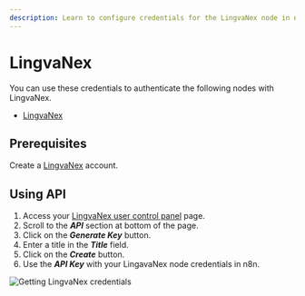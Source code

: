 ```yaml
---
description: Learn to configure credentials for the LingvaNex node in n8n
---
```


# LingvaNex

You can use these credentials to authenticate the following nodes with LingvaNex.
- [LingvaNex](../../nodes-library/nodes/LingvaNex/README.md)

## Prerequisites

Create a [LingvaNex](https://lingvaNex.com) account.

## Using API

1. Access your [LingvaNex user control panel](https://lingvanex.com/account/) page.
2. Scroll to the ***API*** section at bottom of the page.
3. Click on the ***Generate Key*** button.
4. Enter a title in the ***Title*** field.
5. Click on the ***Create*** button.
6. Use the ***API Key*** with your LingavaNex node credentials in n8n.

![Getting LingvaNex credentials](./using-api.gif)
